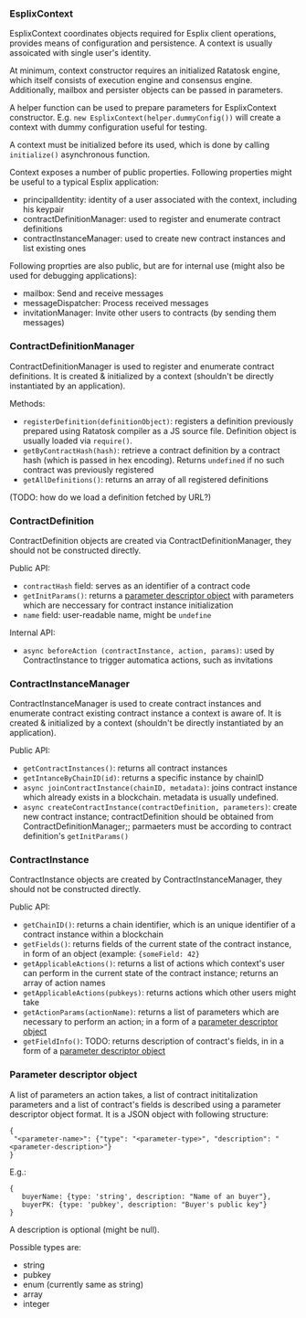 ### EsplixContext

EsplixContext coordinates objects required for Esplix client operations, provides means
of configuration and persistence. A context is usually assoicated with single user's identity.

At minimum, context constructor requires an initialized Ratatosk engine, which itself
consists of execution engine and consensus engine. Additionally, mailbox and persister objects
can be passed in parameters.

A helper function can be used to prepare parameters for EsplixContext constructor.
E.g. `new EsplixContext(helper.dummyConfig())` will create a context with dummy configuration
useful for testing.

A context must be initialized before its used, which is done by calling `initialize()` asynchronous function.

Context exposes a number of public properties. Following properties might be useful
to a typical Esplix application:

 * principalIdentity: identity of a user associated with the context, including his keypair
 * contractDefinitionManager: used to register and enumerate contract definitions
 * contractInstanceManager: used to create new contract instances and list existing ones

Following proprties are also public, but are for internal use (might also be used for
debugging applications):

 * mailbox: Send and receive messages
 * messageDispatcher: Process received messages
 * invitationManager: Invite other users to contracts (by sending them messages)

### ContractDefinitionManager

ContractDefinitionManager is used to register and enumerate contract definitions. It is
created & initialized by a context (shouldn't be directly instantiated by an application).

Methods:

 * `registerDefinition(definitionObject)`: registers a definition previously prepared using Ratatosk compiler as a JS source file. Definition object is usually loaded via `require()`.
 * `getByContractHash(hash)`: retrieve a contract definition by a contract hash (which is passed in hex encoding). Returns `undefined` if no such contract was previously registered
 * `getAllDefinitions()`: returns an array of all registered definitions

(TODO: how do we load a definition fetched by URL?)

### ContractDefinition

ContractDefinition objects are created via ContractDefinitionManager, they should not be constructed directly.

Public API:

 * `contractHash` field: serves as an identifier of a contract code
 * `getInitParams()`: returns a [parameter descriptor object](#parameter-descriptor-object) with parameters which are neccessary for contract instance initialization
 * `name` field: user-readable name, might be `undefine`

Internal API:

 * `async beforeAction (contractInstance, action, params)`: used by ContractInstance to trigger
  automatica actions, such as invitations

### ContractInstanceManager

ContractInstanceManager is used to create contract instances and enumerate contract existing contract instance a context is aware of. It is
created & initialized by a context (shouldn't be directly instantiated by an application).

Public API:

 * `getContractInstances()`: returns all contract instances
 * `getIntanceByChainID(id)`: returns a specific instance by chainID
 * `async joinContractInstance(chainID, metadata)`: joins contract instance which already
   exists in a blockchain. metadata is usually undefined.
 * `async createContractInstance(contractDefinition, parameters)`: create new contract instance; contractDefinition should be obtained from ContractDefinitionManager;; parmaeters must be according to contract definition's `getInitParams()`

### ContractInstance

ContractInstance objects are created by ContractInstanceManager, they should not be constructed directly.

Public API:

 * `getChainID()`: returns a chain identifier, which is an unique identifier of a contract instance within a blockchain
 * `getFields()`: returns fields of the current state of the contract instance, in form of an object (example: `{someField: 42}`
 * `getApplicableActions()`: returns a list of actions which context's user can perform in the current state of the contract instance; returns an array of action names
 * `getApplicableActions(pubkeys)`: returns actions which other users might take
 * `getActionParams(actionName)`: returns a list of parameters which are necessary to perform an action; in a form of a [parameter descriptor object](#parameter-descriptor-object)
 * `getFieldInfo()`: TODO: returns description of contract's fields, in in a form of a [parameter descriptor object](#parameter-descriptor-object)

### Parameter descriptor object

A list of parameters an action takes, a list of contract inititalization parameters and a list of contract's fields is described using a parameter descriptor object format. It is a JSON
object with following structure:

    {
     "<parameter-name>": {"type": "<parameter-type>", "description": "<parameter-description>"}
    }

E.g.:

    {
       buyerName: {type: 'string', description: "Name of an buyer"},
       buyerPK: {type: 'pubkey', description: "Buyer's public key"}
    }

A description is optional (might be null).

Possible types are:

 * string
 * pubkey
 * enum (currently same as string)
 * array
 * integer

